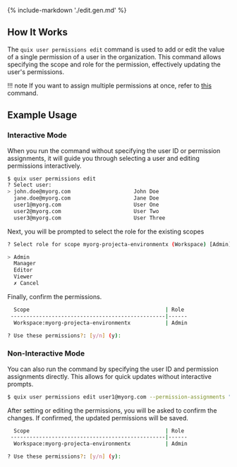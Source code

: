 {% include-markdown './edit.gen.md' %}

## How It Works

The `quix user permissions edit` command is used to add or edit the value of a single permission of a user in the organization. This command allows specifying the scope and role for the permission, effectively updating the user's permissions.

!!! note
  If you want to assign multiple permissions at once, refer to [this](./set.md) command.

## Example Usage

### Interactive Mode

When you run the command without specifying the user ID or permission assignments, it will guide you through selecting a user and editing permissions interactively.

```bash
$ quix user permissions edit
? Select user:
> john.doe@myorg.com                    John Doe
  jane.doe@myorg.com                    Jane Doe
  user1@myorg.com                       User One
  user2@myorg.com                       User Two
  user3@myorg.com                       User Three
```

Next, you will be prompted to select the role for the existing scopes

```bash
? Select role for scope myorg-projecta-environmentx (Workspace) [Admin]:

> Admin
  Manager
  Editor
  Viewer
  ✗ Cancel
```

Finally, confirm the permissions.

```bash
  Scope                                           | Role
 -------------------------------------------------|------
  Workspace:myorg-projecta-environmentx           | Admin

? Use these permissions?: [y/n] (y):
```

### Non-Interactive Mode

You can also run the command by specifying the user ID and permission assignments directly. This allows for quick updates without interactive prompts.

```bash
$ quix user permissions edit user1@myorg.com --permission-assignments "[{Workspace:myorg-projecta-environmentx, Admin}]"
```

After setting or editing the permissions, you will be asked to confirm the changes. If confirmed, the updated permissions will be saved.

```bash
  Scope                                           | Role
 -------------------------------------------------|------
  Workspace:myorg-projecta-environmentx           | Admin

? Use these permissions?: [y/n] (y):
